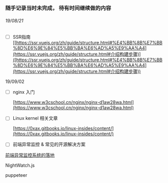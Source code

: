 ### 随手记录当时未完成， 待有时间继续做的内容



###### 19/08/21

- [ ] SSR指南[[https://ssr.vuejs.org/zh/guide/structure.html#%E4%BB%8B%E7%BB%8D%E6%9E%84%E5%BB%BA%E6%AD%A5%E9%AA%A4](https://ssr.vuejs.org/zh/guide/structure.html#介绍构建步骤)]([https://ssr.vuejs.org/zh/guide/structure.html#%E4%BB%8B%E7%BB%8D%E6%9E%84%E5%BB%BA%E6%AD%A5%E9%AA%A4](https://ssr.vuejs.org/zh/guide/structure.html#介绍构建步骤))



19/09/02

- [ ] nginx 入门

  [https://www.w3cschool.cn/nginx/nginx-d1aw28wa.html](https://www.w3cschool.cn/nginx/nginx-d1aw28wa.html)

- [ ] Linux kernel 相关文章

  [https://0xax.gitbooks.io/linux-insides/content/](https://0xax.gitbooks.io/linux-insides/content/)





- [ ] 前端异常监控 & 常见的开源解决方案

[前端异常监控系统的落地](https://zhuanlan.zhihu.com/p/26085642)





NightWatch.js

puppeteer